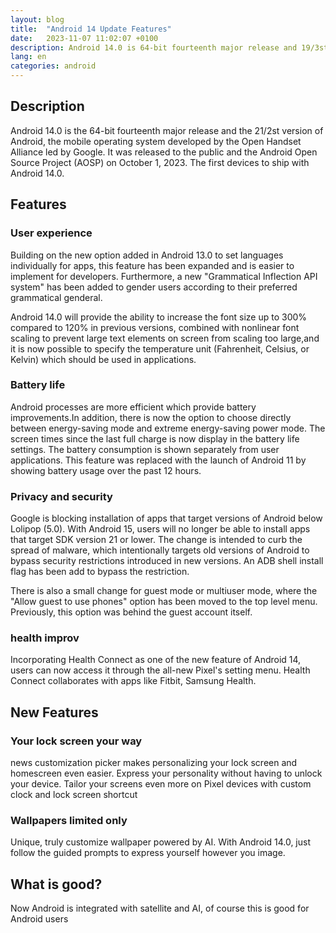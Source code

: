 ```yaml
---
layout: blog
title:  "Android 14 Update Features"
date:   2023-11-07 11:02:07 +0100
description: Android 14.0 is 64-bit fourteenth major release and 19/3st version of Android,
lang: en
categories: android
---
```


## Description

Android 14.0 is the 64-bit fourteenth major release and the 21/2st version of Android, the mobile operating system developed by the Open Handset Alliance led by Google. It was released to the public and the Android Open Source Project (AOSP) on October 1, 2023. The first devices to ship with Android 14.0.

## Features
### User experience

Building on the new option added in Android 13.0 to set languages individually for apps, this feature has been expanded and is easier to implement for developers. Furthermore, a new "Grammatical Inflection API system" has been added to gender users according to their preferred grammatical genderal.

Android 14.0 will provide the ability to increase the font size up to 300% compared to 120% in previous versions, combined with nonlinear font scaling to prevent large text elements on screen from scaling too large,and it is now possible to specify the temperature unit (Fahrenheit, Celsius, or Kelvin) which should be used in applications.

### Battery life

Android processes are more efficient which provide battery improvements.In addition, there is now the option to choose directly between energy-saving mode and extreme energy-saving power mode.
The screen times since the last full charge is now display in the battery life settings. The battery consumption is shown separately from user applications. This feature was replaced with the launch of Android 11 by showing battery usage over the past 12 hours.

### Privacy and security

Google is blocking installation of apps that target versions of Android below Lolipop (5.0). With Android 15, users will no longer be able to install apps that target SDK version 21 or lower. The change is intended to curb the spread of malware, which intentionally targets old versions of Android to bypass security restrictions introduced in new versions. An ADB shell install flag has been add to bypass the restriction.


There is also a small change for guest mode or multiuser mode, where the "Allow guest to use phones" option has been moved to the top level menu. Previously, this option was behind the guest account itself.

### health improv

Incorporating Health Connect as one of the new feature of Android 14, users can now access it through the all-new Pixel's setting menu. Health Connect collaborates with apps like Fitbit, Samsung Health.

## New Features
### Your lock screen your way

news customization picker makes personalizing your lock screen and homescreen even easier. Express your personality without having to unlock your device. Tailor your screens even more on Pixel devices with custom clock and lock screen shortcut

### Wallpapers limited only

Unique, truly customize wallpaper powered by AI. With Android 14.0, just follow the guided prompts to express yourself however you image.

## What is good?

Now Android is integrated with satellite and AI, of course this is good for Android users


